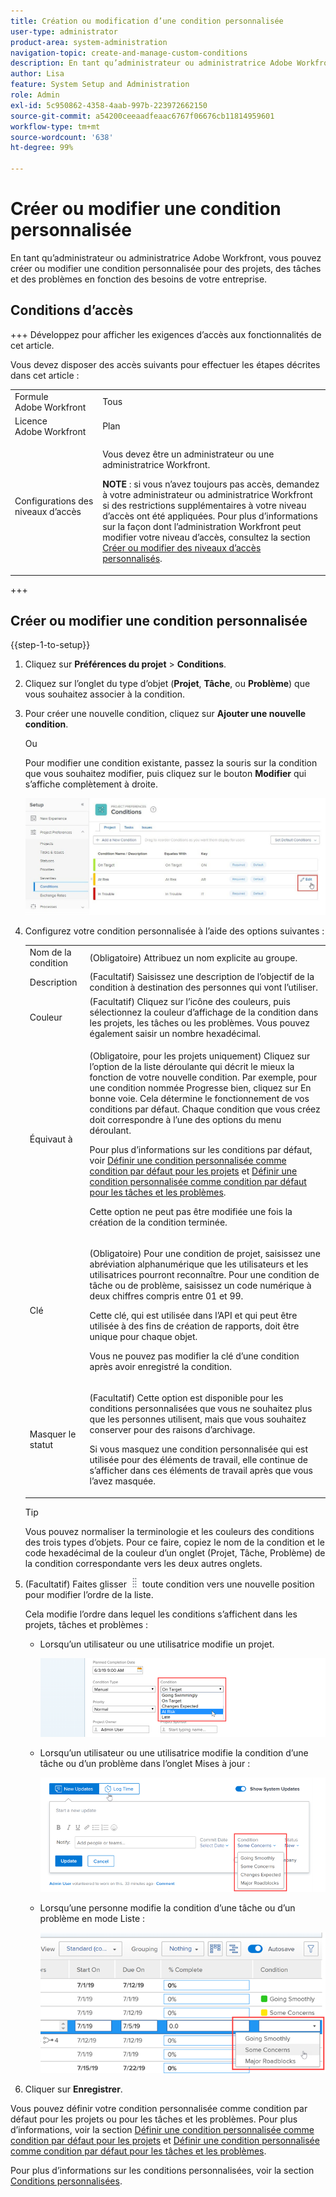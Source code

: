 ```yaml
---
title: Création ou modification d’une condition personnalisée
user-type: administrator
product-area: system-administration
navigation-topic: create-and-manage-custom-conditions
description: En tant qu’administrateur ou administratrice Adobe Workfront, vous pouvez créer ou modifier une condition personnalisée pour des projets, des tâches et des problèmes en fonction des besoins de votre entreprise.
author: Lisa
feature: System Setup and Administration
role: Admin
exl-id: 5c950862-4358-4aab-997b-223972662150
source-git-commit: a54200ceeaadfeaac6767f06676cb11814959601
workflow-type: tm+mt
source-wordcount: '638'
ht-degree: 99%

---
```


# Créer ou modifier une condition personnalisée

En tant qu’administrateur ou administratrice Adobe Workfront, vous pouvez créer ou modifier une condition personnalisée pour des projets, des tâches et des problèmes en fonction des besoins de votre entreprise.

## Conditions d’accès

+++ Développez pour afficher les exigences d’accès aux fonctionnalités de cet article.

Vous devez disposer des accès suivants pour effectuer les étapes décrites dans cet article :

<table style="table-layout:auto"> 
 <col> 
 <col> 
 <tbody> 
  <tr> 
   <td>Formule Adobe Workfront</td> 
   <td>Tous</td> 
  </tr> 
  <tr> 
   <td>Licence Adobe Workfront</td> 
   <td>Plan</td> 
  </tr> 
  <tr> 
   <td>Configurations des niveaux d’accès</td> 
   <td> <p>Vous devez être un administrateur ou une administratrice Workfront.</p> <p><b>NOTE</b> : si vous n’avez toujours pas accès, demandez à votre administrateur ou administratrice Workfront si des restrictions supplémentaires à votre niveau d’accès ont été appliquées. Pour plus d’informations sur la façon dont l’administration Workfront peut modifier votre niveau d’accès, consultez la section <a href="../../../administration-and-setup/add-users/configure-and-grant-access/create-modify-access-levels.md" class="MCXref xref">Créer ou modifier des niveaux d’accès personnalisés</a>.</p> </td> 
  </tr> 
 </tbody> 
</table>

+++

## Créer ou modifier une condition personnalisée

{{step-1-to-setup}}

1. Cliquez sur **Préférences du projet** > **Conditions**.

1. Cliquez sur l’onglet du type d’objet (**Projet**, **Tâche**, ou **Problème**) que vous souhaitez associer à la condition.

1. Pour créer une nouvelle condition, cliquez sur **Ajouter une nouvelle condition**.

   Ou

   Pour modifier une condition existante, passez la souris sur la condition que vous souhaitez modifier, puis cliquez sur le bouton **Modifier** qui s’affiche complètement à droite.

   ![](assets/custom-condition-edit-nwe.jpg)

1. Configurez votre condition personnalisée à l’aide des options suivantes :

   <table style="table-layout:auto"> 
    <col> 
    <col> 
    <tbody> 
     <tr> 
      <td>Nom de la condition</td> 
      <td>(Obligatoire) Attribuez un nom explicite au groupe.</td> 
     </tr> 
     <tr> 
      <td>Description</td> 
      <td>(Facultatif) Saisissez une description de l’objectif de la condition à destination des personnes qui vont l’utiliser.</td> 
     </tr> 
     <tr> 
      <td>Couleur</td> 
      <td>(Facultatif) Cliquez sur l’icône des couleurs, puis sélectionnez la couleur d’affichage de la condition dans les projets, les tâches ou les problèmes. Vous pouvez également saisir un nombre hexadécimal.</td> 
     </tr> 
     <tr> 
      <td>Équivaut à </td> 
      <td><p>(Obligatoire, pour les projets uniquement) Cliquez sur l’option de la liste déroulante qui décrit le mieux la fonction de votre nouvelle condition. Par exemple, pour une condition nommée Progresse bien, cliquez sur En bonne voie. Cela détermine le fonctionnement de vos conditions par défaut. Chaque condition que vous créez doit correspondre à l’une des options du menu déroulant.</p>
      <p>Pour plus d’informations sur les conditions par défaut, voir <a href="../../../administration-and-setup/customize-workfront/create-manage-custom-conditions/set-custom-condition-default-projects.md" class="MCXref xref">Définir une condition personnalisée comme condition par défaut pour les projets</a> et <a href="../../../administration-and-setup/customize-workfront/create-manage-custom-conditions/set-custom-condition-default-tasks-issues.md" class="MCXref xref">Définir une condition personnalisée comme condition par défaut pour les tâches et les problèmes</a>.</p>
      <p>Cette option ne peut pas être modifiée une fois la création de la condition terminée.</p></td> 
     </tr> 
     <tr> 
      <td>Clé</td> 
      <td><p>(Obligatoire) Pour une condition de projet, saisissez une abréviation alphanumérique que les utilisateurs et les utilisatrices pourront reconnaître. Pour une condition de tâche ou de problème, saisissez un code numérique à deux chiffres compris entre 01 et 99. </p>
      <p>Cette clé, qui est utilisée dans l’API et qui peut être utilisée à des fins de création de rapports, doit être unique pour chaque objet.</p>
      <p>Vous ne pouvez pas modifier la clé d’une condition après avoir enregistré la condition. </p></td> 
     </tr> 
     <tr> 
      <td>Masquer le statut</td> 
      <td><p>(Facultatif) Cette option est disponible pour les conditions personnalisées que vous ne souhaitez plus que les personnes utilisent, mais que vous souhaitez conserver pour des raisons d’archivage. </p>
      <p>Si vous masquez une condition personnalisée qui est utilisée pour des éléments de travail, elle continue de s’afficher dans ces éléments de travail après que vous l’avez masquée. </p></td> 
     </tr> 
    </tbody> 
   </table>

   >[!TIP]
   >
   >Vous pouvez normaliser la terminologie et les couleurs des conditions des trois types d’objets. Pour ce faire, copiez le nom de la condition et le code hexadécimal de la couleur d’un onglet (Projet, Tâche, Problème) de la condition correspondante vers les deux autres onglets.

1. (Facultatif) Faites glisser ![](assets/move-icon---dots.png) toute condition vers une nouvelle position pour modifier l’ordre de la liste.

   Cela modifie l’ordre dans lequel les conditions s’affichent dans les projets, tâches et problèmes :

   * Lorsqu’un utilisateur ou une utilisatrice modifie un projet.

     ![](assets/change-condition-edit-project.png)

   * Lorsqu’un utilisateur ou une utilisatrice modifie la condition d’une tâche ou d’un problème dans l’onglet Mises à jour :

     ![](assets/change-condition-update-comment.png)

   * Lorsqu’une personne modifie la condition d’une tâche ou d’un problème en mode Liste :

     ![](assets/change-conditions-list-dropdown-only.png)

1. Cliquer sur **Enregistrer**.

Vous pouvez définir votre condition personnalisée comme condition par défaut pour les projets ou pour les tâches et les problèmes. Pour plus d’informations, voir la section [Définir une condition personnalisée comme condition par défaut pour les projets](../../../administration-and-setup/customize-workfront/create-manage-custom-conditions/set-custom-condition-default-projects.md) et [Définir une condition personnalisée comme condition par défaut pour les tâches et les problèmes](../../../administration-and-setup/customize-workfront/create-manage-custom-conditions/set-custom-condition-default-tasks-issues.md).

Pour plus d’informations sur les conditions personnalisées, voir la section [Conditions personnalisées](../../../administration-and-setup/customize-workfront/create-manage-custom-conditions/custom-conditions.md).
